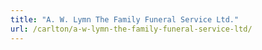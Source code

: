 ```yaml
---
title: "A. W. Lymn The Family Funeral Service Ltd."
url: /carlton/a-w-lymn-the-family-funeral-service-ltd/
---
```

